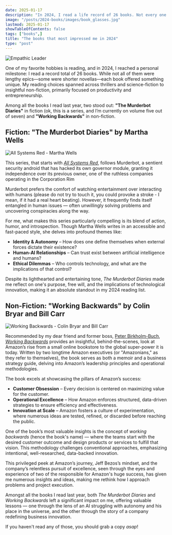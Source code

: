 ```yaml
---
date: 2025-01-17
description: "In 2024, I read a life record of 26 books. Not every one of them was good enough to remember, which is why I want to share with you two of the twenty'six that really resonated with meÇ one fiction and one non'fiction. Keep reading, and I'll tell you everything!"
image: "/posts/2024-books/images/book_glasses.jpg"
lastmod: 2025-01-17
showTableOfContents: false
tags: ["books",]
title: "The books that most impressed me in 2024"
type: "post"
---
```


![Empathic Leader](/posts/2024-books/images/book_glasses.jpg)

One of my favorite hobbies is reading, and in 2024, I reached a personal milestone: I read a record total of 26 books. While not all of them were lengthy epics—some were shorter novellas—each book offered something unique. My reading choices spanned across thrillers and science-fiction to insightful non-fiction, primarily focused on productivity and entrepreneurship.

Among all the books I read last year, two stood out: **"The Murderbot Diaries"** in fiction (ok, this is a series, and I’m currently on volume five out of seven) and **"Working Backwards"** in non-fiction.

## Fiction: "The Murderbot Diaries" by Martha Wells

![All Systems Red - Martha Wells](/posts/2024-books/images/all-systems-red_martha-wells.jpg)

This series, that starts with *[All Systems Red](https://www.amazon.com/All-Systems-Red-Kindle-Single-ebook/dp/B01MYZ8X5C?crid=24259DZNWKH7X&dib=eyJ2IjoiMSJ9.RsoM5E7Fr28SpxeaybUBvTxoffXLVe76XcLgDLFO3qS9SbDMsiJb-Y1EDc784QVh1IW13uuHeXNCRk_VBHxt3g23mK2IKQYsXMKThPMlLZqK28DSx2wrPvf0vAXbg0hibeJoLtz3hRgMbdm8yF3eG8AlnQH4lHOmHNV1NpCTSLfl3DQn63qQV-BserKL8VJU8CevrfihUDBKiH-VQbKexH22B6Ns4-chk_JJrmy5d6U.FQ5MQh0b9spd2rewP1sS6irhJaFeAfJIfJieCVStbUM&dib_tag=se&keywords=all+systems+red&qid=1737135452&sprefix=all+systems+red%2Caps%2C176&sr=8-1)*, follows Murderbot, a sentient security android that has hacked its own governor module, granting it independence over its previous owner, one of the ruthless companies operating in the Corporation Rim

Murderbot prefers the comfort of watching entertainment over interacting with humans (please do not try to touch it, you could provoke a stroke - I mean, if it had a real heart beating). However, it frequently finds itself entangled in human issues — often unwillingly solving problems and uncovering conspiracies along the way.

For me, what makes this series particularly compelling is its blend of action, humor, and introspection. Though Martha Wells writes in an accessible and fast-paced style, she delves into profound themes like:

- **Identity & Autonomy** – How does one define themselves when external forces dictate their existence?
- **Human-AI Relationships** – Can trust exist between artificial intelligence and humans?
- **Ethical Dilemmas** – Who controls technology, and what are the implications of that control?

Despite its lighthearted and entertaining tone, *The Murderbot Diaries* made me reflect on one's purpose, free will, and the implications of technological innovation, making it an absolute standout in my 2024 reading list.

## Non-Fiction: "Working Backwards" by Colin Bryar and Bill Carr

![Working Backwards - Colin Bryar and Bill Carr](/posts/2024-books/images/working-backwards_colin-bryar_bill-carr.jpg)

Recommended by my dear friend and former boss, [Peter Birkholm-Buch](https://birkholm-buch.dk/), *[Working Backwards](https://www.amazon.com/Working-Backwards-Insights-Stories-Secrets-ebook/dp/B08BYCQBZN?_encoding=UTF8&dib_tag=se&dib=eyJ2IjoiMSJ9.yvPFiNji6EJta2Nen7Fhq40A-wltJDiKPBLY_K16L-MzRKjAluXTEFO-VuyS2WkxcHzSl9f8g25eGsPevsDB0ubnw2VgldnpIFVCCyJC6cazYiE2paEyvVYupjILApYgzEmS-yiz1d7eBTArNBgFyZlt1ahu_zs4Qf87-W3-OrgXwnr_DSeOJgQ0K00lfnlOddE1ZcsyUjDP0ZotLSSBzMYbTmKqItdwqeSNDjLFxjE.O8ime48Gn0b18qEjAZmp1DzCH6XpIOS7NEzptNHu-30&qid=1737135508&sr=8-1)* provides an insightful, behind-the-scenes, look at Amazon’s rise from a small online bookstore to the global super-power it is today. Written by two longtime Amazon executives (or "Amazonians," as they refer to themselves), the book serves as both a memoir and a business strategy guide, delving into Amazon’s leadership principles and operational methodologies.

The book excels at showcasing the pillars of Amazon’s success:

- **Customer Obsession** – Every decision is centered on maximizing value for the customer.
- **Operational Excellence** – How Amazon enforces structured, data-driven strategies to ensure efficiency and effectiveness.
- **Innovation at Scale** – Amazon fosters a culture of experimentation, where numerous ideas are tested, refined, or discarded before reaching the public.

One of the book’s most valuable insights is the concept of *working backwards* (hence the book's name) — where the teams start with the desired customer outcome and design products or services to fulfill that vision. This methodology challenges conventional approaches, emphasizing intentional, well-researched, data-backed innovation.

This privileged peek at Amazon’s journey, Jeff Bezos’s mindset, and the company’s relentless pursuit of excellence, seen through the eyes and experience of two of the responsible for Amazon's huge success, has given me numerous insights and ideas, making me rethink how I approach problems and project execution.

Amongst all the books I read last year, both *The Murderbot Diaries* and *Working Backwards* left a significant impact on me, offering valuable lessons — one through the lens of an AI struggling with autonomy and his place in the universe, and the other through the story of a company redefining business innovation. 

If you haven't read any of those, you should grab a copy *asap*!